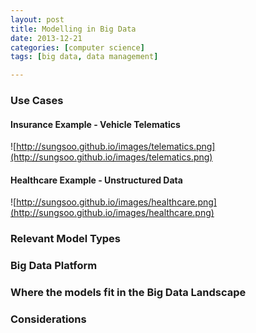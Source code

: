 ```yaml
---
layout: post
title: Modelling in Big Data
date: 2013-12-21
categories: [computer science]
tags: [big data, data management]

---
```


### Use Cases

#### Insurance Example - Vehicle Telematics

![http://sungsoo.github.io/images/telematics.png](http://sungsoo.github.io/images/telematics.png)

#### Healthcare Example - Unstructured Data


![http://sungsoo.github.io/images/healthcare.png](http://sungsoo.github.io/images/healthcare.png)

### Relevant Model Types



### Big Data Platform



### Where the models fit in the Big Data Landscape



### Considerations
 